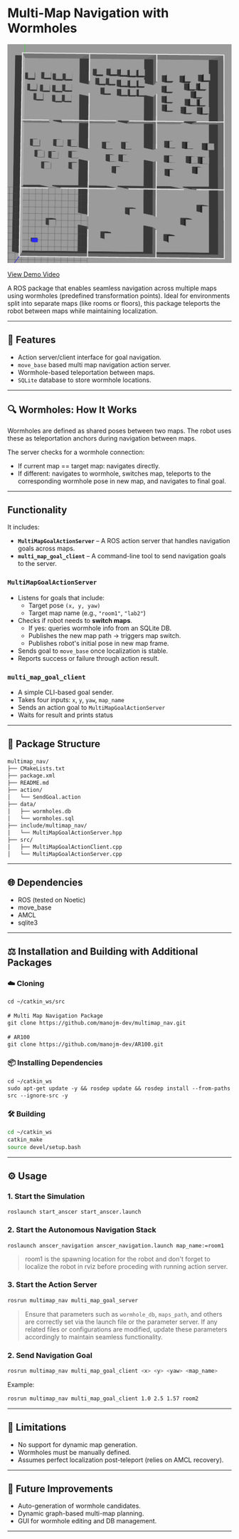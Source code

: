 # Multi-Map Navigation with Wormholes

<kbd> <img src="./media/multimap_topview.png" /> </kbd>

[View Demo Video](https://drive.google.com/file/d/12SjEAlQ3jb8CdyYlcRdcOOtHJsZIajHm/view?usp=sharing)

A ROS package that enables seamless navigation across multiple maps using wormholes (predefined transformation points). Ideal for environments split into separate maps (like rooms or floors), this package teleports the robot between maps while maintaining localization.

---

## 🚀 Features
- Action server/client interface for goal navigation.
- `move_base` based multi map navigation action server.
- Wormhole-based teleportation between maps.
- `SQLite` database to store wormhole locations.

---

## 🔍 Wormholes: How It Works
Wormholes are defined as shared poses between two maps. The robot uses these as teleportation anchors during navigation between maps.

The server checks for a wormhole connection:
- If current map == target map: navigates directly.
- If different: navigates to wormhole, switches map, teleports to the corresponding wormhole pose in new map, and navigates to final goal.

---

##  Functionality

It includes:
- **`MultiMapGoalActionServer`** – A ROS action server that handles navigation goals across maps.
- **`multi_map_goal_client`** – A command-line tool to send navigation goals to the server.

### `MultiMapGoalActionServer`

- Listens for goals that include:
  - Target pose `(x, y, yaw)`
  - Target map name (e.g., `"room1"`, `"lab2"`)
- Checks if robot needs to **switch maps**.
  - If yes: queries wormhole info from an SQLite DB.
  - Publishes the new map path → triggers map switch.
  - Publishes robot's initial pose in new map frame.
- Sends goal to `move_base` once localization is stable.
- Reports success or failure through action result.

### `multi_map_goal_client`

- A simple CLI-based goal sender.
- Takes four inputs: `x`, `y`, `yaw`, `map_name`
- Sends an action goal to `MultiMapGoalActionServer`
- Waits for result and prints status

---

## 📂 Package Structure
```
multimap_nav/
├── CMakeLists.txt
├── package.xml
├── README.md              
├── action/
│   └── SendGoal.action   
├── data/
│   ├── wormholes.db     
│   └── wormholes.sql    
├── include/multimap_nav/
│   └── MultiMapGoalActionServer.hpp
├── src/
│   ├── MultiMapGoalActionClient.cpp
│   └── MultiMapGoalActionServer.cpp
```

---


## 🌐 Dependencies
- ROS (tested on Noetic)
- move_base
- AMCL
- sqlite3

---

## ⚖️ Installation and Building with Additional Packages

### ☁️ Cloning 

```
cd ~/catkin_ws/src

# Multi Map Navigation Package
git clone https://github.com/manojm-dev/multimap_nav.git

# AR100
git clone https://github.com/manojm-dev/AR100.git
```

### 📦 Installing Dependencies

```
cd ~/catkin_ws
sudo apt-get update -y && rosdep update && rosdep install --from-paths src --ignore-src -y
```

### 🛠️ Building

```bash
cd ~/catkin_ws
catkin_make
source devel/setup.bash
```

---


## ⚙️ Usage

### 1. Start the Simulation

```
roslaunch start_anscer start_anscer.launch
```

### 2. Start the Autonomous Navigation Stack
```
roslaunch anscer_navigation anscer_navigation.launch map_name:=room1
```
> room1 is the spawning location for the robot and don't forget to localize the robot in rviz before proceding with running action server.

### 3. Start the Action Server
```bash
rosrun multimap_nav multi_map_goal_server
```
> Ensure that parameters such as `wormhole_db`, `maps_path`, and others are correctly set via the launch file or the parameter server. If any related files or configurations are modified, update these parameters accordingly to maintain seamless functionality.

### 2. Send Navigation Goal
```bash
rosrun multimap_nav multi_map_goal_client <x> <y> <yaw> <map_name>
```

Example:
```bash
rosrun multimap_nav multi_map_goal_client 1.0 2.5 1.57 room2
```

---


## 🚫 Limitations
- No support for dynamic map generation.
- Wormholes must be manually defined.
- Assumes perfect localization post-teleport (relies on AMCL recovery).


---


## 📅 Future Improvements
- Auto-generation of wormhole candidates.
- Dynamic graph-based multi-map planning.
- GUI for wormhole editing and DB management.

---

